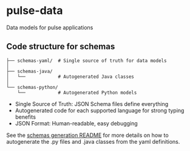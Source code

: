 # pulse-data
Data models for pulse applications


## Code structure for schemas
```
├── schemas-yaml/  # Single source of truth for data models
│   
├── schemas-java/
│   └──            # Autogenerated Java classes
│
└── schemas-python/
    └──            # Autogenerated Python models
```        

- Single Source of Truth: JSON Schema files define everything
- Autogenerated code for each supported language for strong typing benefits
- JSON Format: Human-readable, easy debugging

See the [schemas generation README](./schemas/schemas-generators/readme.md) for more details on how to autogenerate
the .py files and .java classes from the yaml definitions.